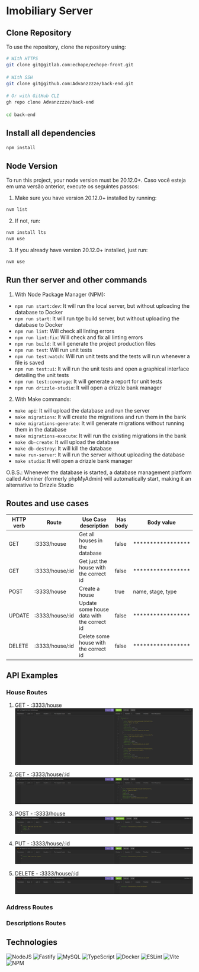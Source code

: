 # Imobiliary Server

## Clone Repository

To use the repository, clone the repository using:
```bash
# With HTTPS
git clone git@gitlab.com:echope/echope-front.git

# With SSH
git clone git@github.com:Advanzzzze/back-end.git

# Or with GitHub CLI
gh repo clone Advanzzzze/back-end

cd back-end
```

## Install all dependencies
```bash
npm install
```

## Node Version

To run this project, your node version must be 20.12.0+. Caso você esteja em uma versão anterior, execute os seguintes passos:

1. Make sure you have version 20.12.0+ installed by running:
```bash
nvm list
```

2. If not, run:
```bash
nvm install lts
nvm use
```

3. If you already have version 20.12.0+ installed, just run:
```bash
nvm use
```

## Run ther server and other commands

1. With Node Package Manager (NPM):
  - `npm run start:dev`: It will run the local server, but without uploading the database to Docker
  - `npm run start`: It will run tge build server, but without uploading the database to Docker
  - `npm run lint`: Will check all linting errors
  - `npm run lint:fix`: Will check and fix all linting errors
  - `npm run build`: It will generate the project production files
  - `npm run test`: Will run unit tests
  - `npm run test:watch`: Will run unit tests and the tests will run whenever a file is saved
  - `npm run test:ui`: It will run the unit tests and open a graphical interface detailing the unit tests
  - `npm run test:coverage`: It will generate a report for unit tests
  - `npm run drizzle-studio`: It will open a drizzle bank manager
2. With Make commands:
  - `make api`: It will upload the database and run the server
  - `make migrations`: It will create the migrations and run them in the bank
  - `make migrations-generate`: It will generate migrations without running them in the database
  - `make migrations-execute`: It will run the existing migrations in the bank
  - `make db-create`: It will upload the database
  - `make db-destroy`: It will kill the database
  - `make run-server`: It will run the server without uploading the database
  - `make studio`: It will open a drizzle bank manager

O.B.S.: Whenever the database is started, a database management platform called
Adminer (formerly phpMyAdmin) will automatically start, making it an alternative
to Drizzle Studio

## Routes and use cases

|   HTTP verb   |     Route        |  Use Case description                      |  Has body  | Body value        |
| ------------- | ---------------- | ------------------------------------------ | ---------- | ----------------- |
| GET           | :3333/house      | Get all houses in the database             | false      | ***************** |
| GET           | :3333/house/:id  | Get just the house with the correct id     | false      | ***************** |
| POST          | :3333/house      | Create a house                             | true       | name, stage, type |
| UPDATE        | :3333/house/:id  | Update some house data with the correct id | false      | ***************** |
| DELETE        | :3333/house/:id  | Delete some house with the correct id      | false      | ***************** |

## API Examples

### House Routes

1. GET - :3333/house
![GET Method](./public/assets/get-all.png)

2. GET - :3333/house/:id
![GET Method](./public/assets/get-by-id.png)

3. POST - :3333/house
![GET Method](./public/assets/post.png)

4. PUT - :3333/house/:id
![GET Method](./public/assets/update.png)

5. DELETE - :3333/house/:id
![GET Method](./public/assets/delete.png)

### Address Routes

### Descriptions Routes

## Technologies

![NodeJS](https://img.shields.io/badge/node.js-6DA55F?style=for-the-badge&logo=node.js&logoColor=white)
![Fastify](https://img.shields.io/badge/fastify-%23000000.svg?style=for-the-badge&logo=fastify&logoColor=white)
![MySQL](https://img.shields.io/badge/mysql-4479A1.svg?style=for-the-badge&logo=mysql&logoColor=white)
![TypeScript](https://img.shields.io/badge/typescript-%23007ACC.svg?style=for-the-badge&logo=typescript&logoColor=white)
![Docker](https://img.shields.io/badge/docker-%230db7ed.svg?style=for-the-badge&logo=docker&logoColor=white)
![ESLint](https://img.shields.io/badge/ESLint-4B3263?style=for-the-badge&logo=eslint&logoColor=white)
![Vite](https://img.shields.io/badge/vite-%23646CFF.svg?style=for-the-badge&logo=vite&logoColor=white)
![NPM](https://img.shields.io/badge/NPM-%23CB3837.svg?style=for-the-badge&logo=npm&logoColor=white)
